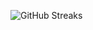 ![GitHub Streaks](https://github-streaks-mqc9.onrender.com/streak/happilli/image?theme=midnight&cache_bust=1742847363)
